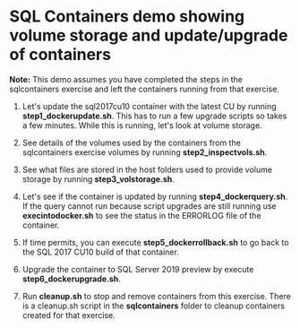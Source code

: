 # SQL Containers demo showing volume storage and update/upgrade of containers

**Note:** This demo assumes you have completed the steps in the sqlcontainers exercise and left the containers running from that exercise.

1. Let's update the sql2017cu10 container with the latest CU by running **step1_dockerupdate.sh**. This has to run a few upgrade scripts so takes a few minutes. While this is running, let's look at volume storage.

2. See details of the volumes used by the containers from the sqlcontainers exercise volumes by running **step2_inspectvols.sh**.

3. See what files are stored in the host folders used to provide volume storage by running **step3_volstorage.sh**.

4. Let's see if the container is updated by running **step4_dockerquery.sh**. If the query cannot run because script upgrades are still running use **execintodocker.sh** to see the status in the ERRORLOG file of the container.

5. If time permits, you can execute **step5_dockerrollback.sh** to go back to the SQL 2017 CU10 build of that container.

6. Upgrade the container to SQL Server 2019 preview by execute **step6_dockerupgrade.sh**.

7. Run **cleanup.sh** to stop and remove containers from this exercise. There is a cleanup.sh script in the **sqlcontainers** folder to cleanup containers created for that exercise.